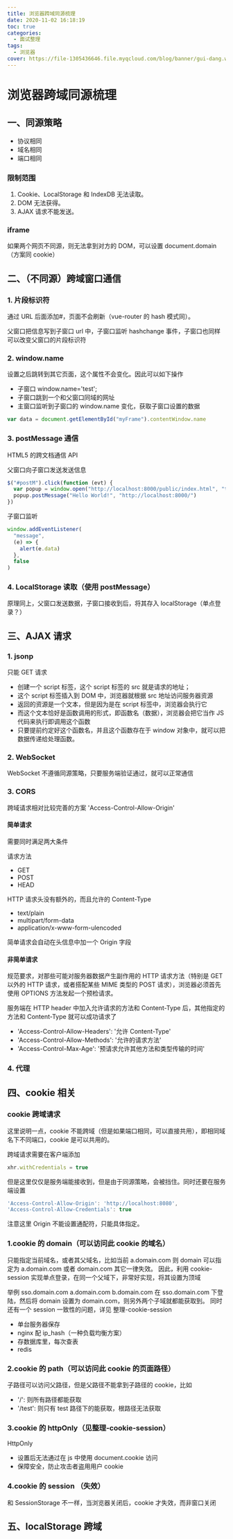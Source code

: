 ```yaml
---
title: 浏览器跨域同源梳理
date: 2020-11-02 16:18:19
toc: true
categories:
  - 面试整理
tags:
  - 浏览器
cover: https://file-1305436646.file.myqcloud.com/blog/banner/gui-dang.webp
---
```


# 浏览器跨域同源梳理

## 一、同源策略

- 协议相同
- 域名相同
- 端口相同

### 限制范围

1. Cookie、LocalStorage 和 IndexDB 无法读取。
2. DOM 无法获得。
3.  AJAX 请求不能发送。

### iframe

如果两个网页不同源，则无法拿到对方的 DOM，可以设置 document.domain（方案同 cookie）

## 二、（不同源）跨域窗口通信

### 1. 片段标识符

通过 URL 后面添加#，页面不会刷新（vue-router 的 hash 模式同）。

父窗口把信息写到子窗口 url 中，子窗口监听 hashchange 事件，子窗口也同样可以改变父窗口的片段标识符

### 2. window.name

设置之后跳转到其它页面，这个属性不会变化。因此可以如下操作

- 子窗口 window.name='test';
- 子窗口跳到一个和父窗口同域的网址
- 主窗口监听到子窗口的 window.name 变化，获取子窗口设置的数据

```js
var data = document.getElementById("myFrame").contentWindow.name
```

### 3. postMessage 通信

HTML5 的跨文档通信 API

父窗口向子窗口发送发送信息

```js
$("#postM").click(function (evt) {
  var popup = window.open("http://localhost:8000/public/index.html", "title")
  popup.postMessage("Hello World!", "http://localhost:8000/")
})
```

子窗口监听

```js
window.addEventListener(
  "message",
  (e) => {
    alert(e.data)
  },
  false
)
```

### 4. LocalStorage 读取（使用 postMessage）

原理同上，父窗口发送数据，子窗口接收到后，将其存入 localStorage（单点登录？）

## 三、AJAX 请求

### 1. jsonp

只能 GET 请求

- 创建一个 script 标签，这个 script 标签的 src 就是请求的地址；
- 这个 script 标签插入到 DOM 中，浏览器就根据 src 地址访问服务器资源
- 返回的资源是一个文本，但是因为是在 script 标签中，浏览器会执行它
- 而这个文本恰好是函数调用的形式，即函数名（数据），浏览器会把它当作 JS 代码来执行即调用这个函数
- 只要提前约定好这个函数名，并且这个函数存在于 window 对象中，就可以把数据传递给处理函数。

### 2. WebSocket

WebSocket 不遵循同源策略，只要服务端验证通过，就可以正常通信

### 3. CORS

跨域请求相对比较完善的方案
'Access-Control-Allow-Origin'

#### 简单请求

需要同时满足两大条件

请求方法

- GET
- POST
- HEAD

HTTP 请求头没有额外的，而且允许的 Content-Type

- text/plain
- multipart/form-data
- application/x-www-form-ulencoded

简单请求会自动在头信息中加一个 Origin 字段

#### 非简单请求

规范要求，对那些可能对服务器数据产生副作用的 HTTP 请求方法（特别是 GET 以外的 HTTP 请求，或者搭配某些 MIME 类型的 POST 请求），浏览器必须首先使用 OPTIONS 方法发起一个预检请求。

服务端在 HTTP header 中加入允许请求的方法和 Content-Type 后，其他指定的方法和 Content-Type 就可以成功请求了

- 'Access-Control-Allow-Headers': '允许 Content-Type'
- 'Access-Control-Allow-Methods': '允许的请求方法'
- 'Access-Control-Max-Age': '预请求允许其他方法和类型传输的时间'

### 4. 代理

## 四、cookie 相关

### cookie 跨域请求

这里说明一点，cookie 不能跨域（但是如果端口相同，可以直接共用），即相同域名下不同端口，cookie 是可以共用的。

跨域请求需要在客户端添加

```js
xhr.withCredentials = true
```

但是这里仅仅是服务端能接收到，但是由于同源策略，会被挡住。同时还要在服务端设置

```js
'Access-Control-Allow-Origin': 'http://localhost:8080',
'Access-Control-Allow-Credentials': true
```

注意这里 Origin 不能设置通配符，只能具体指定。

### 1.cookie 的 domain（可以访问此 cookie 的域名）

只能指定当前域名，或者其父域名，比如当前 a.domain.com
则 domain 可以指定为 a.domain.com 或者 domain.com 其它一律失效。
因此，利用 cookie-session 实现单点登录，在同一个父域下，非常好实现，将其设置为顶域

举例 sso.domain.com a.domain.com b.domain.com
在 sso.domain.com 下登陆，然后将 domain 设置为 domain.com，则另外两个子域就都能获取到。
同时还有一个 session 一致性的问题，详见 整理-cookie-session

- 单台服务器保存
- nginx 配 ip_hash（一种负载均衡方案）
- 存数据库里，每次查表
- redis

### 2.cookie 的 path（可以访问此 cookie 的页面路径）

子路径可以访问父路径，但是父路径不能拿到子路径的 cookie，比如

- '/': 则所有路径都能获取
- '/test': 则只有 test 路径下的能获取，根路径无法获取

### 3.cookie 的 httpOnly（见整理-cookie-session）

HttpOnly

- 设置后无法通过在 js 中使用 document.cookie 访问
- 保障安全，防止攻击者盗用用户 cookie

### 4.cookie 的 session （失效）

和 SessionStorage 不一样，当浏览器关闭后，cookie 才失效，而非窗口关闭

## 五、localStorage 跨域
